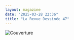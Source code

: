 ```yaml
---
layout: magazine
date: "2025-03-28 22:36"
title: "La Revue Dessinée 47"
---
```

![Couverture](/img/larevuedessinee-47.jpeg)

